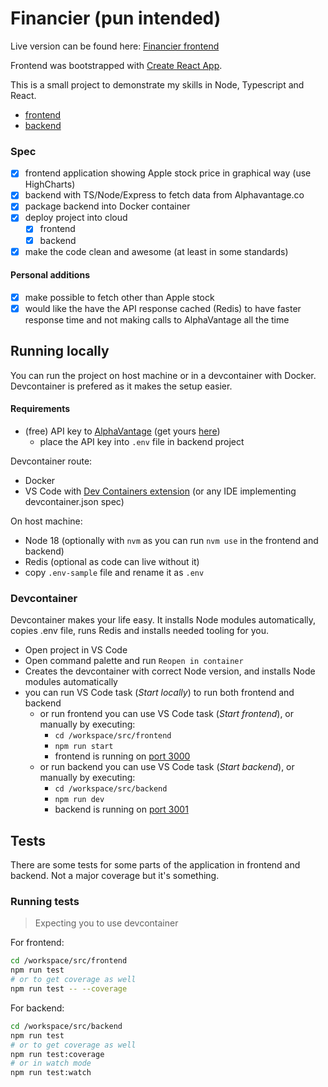 # Financier (pun intended)

Live version can be found here: [Financier frontend](https://financier.hireokkimus.xyz/)

Frontend was bootstrapped with [Create React App](https://github.com/facebook/create-react-app).

This is a small project to demonstrate my skills in Node, Typescript and React.

- [frontend](./src/frontend)
- [backend](./src/backend)

### Spec

- [x] frontend application showing Apple stock price in graphical way (use HighCharts)
- [x] backend with TS/Node/Express to fetch data from Alphavantage.co
- [x] package backend into Docker container
- [x] deploy project into cloud
  - [x] frontend
  - [x] backend
- [x] make the code clean and awesome (at least in some standards)

#### Personal additions

- [x] make possible to fetch other than Apple stock
- [x] would like the have the API response cached (Redis) to have faster response time and not making calls to AlphaVantage all the time

## Running locally

You can run the project on host machine or in a devcontainer with Docker. Devcontainer is prefered as it makes the setup easier.

#### Requirements

- (free) API key to [AlphaVantage](https://www.alphavantage.co/) (get yours [here](https://www.alphavantage.co/support/#api-key))
  - place the API key into `.env` file in backend project

Devcontainer route:

- Docker
- VS Code with [Dev Containers extension](https://marketplace.visualstudio.com/items?itemName=ms-vscode-remote.remote-containers) (or any IDE implementing devcontainer.json spec)

On host machine:

- Node 18 (optionally with `nvm` as you can run `nvm use` in the frontend and backend)
- Redis (optional as code can live without it)
- copy `.env-sample` file and rename it as `.env`

### Devcontainer

Devcontainer makes your life easy. It installs Node modules automatically, copies .env file, runs Redis and installs needed tooling for you.

- Open project in VS Code
- Open command palette and run `Reopen in container`
- Creates the devcontainer with correct Node version, and installs Node modules automatically
- you can run VS Code task (_Start locally_) to run both frontend and backend
  - or run frontend you can use VS Code task (_Start frontend_), or manually by executing:
    - `cd /workspace/src/frontend`
    - `npm run start`
    - frontend is running on [port 3000](http://localhost:3000)
  - or run backend you can use VS Code task (_Start backend_), or manually by executing:
    - `cd /workspace/src/backend`
    - `npm run dev`
    - backend is running on [port 3001](http://localhost:3001)

## Tests

There are some tests for some parts of the application in frontend and backend. Not a major coverage but it's something.

### Running tests

> Expecting you to use devcontainer

For frontend:

```bash
cd /workspace/src/frontend
npm run test
# or to get coverage as well
npm run test -- --coverage
```

For backend:

```bash
cd /workspace/src/backend
npm run test
# or to get coverage as well
npm run test:coverage
# or in watch mode
npm run test:watch
```
